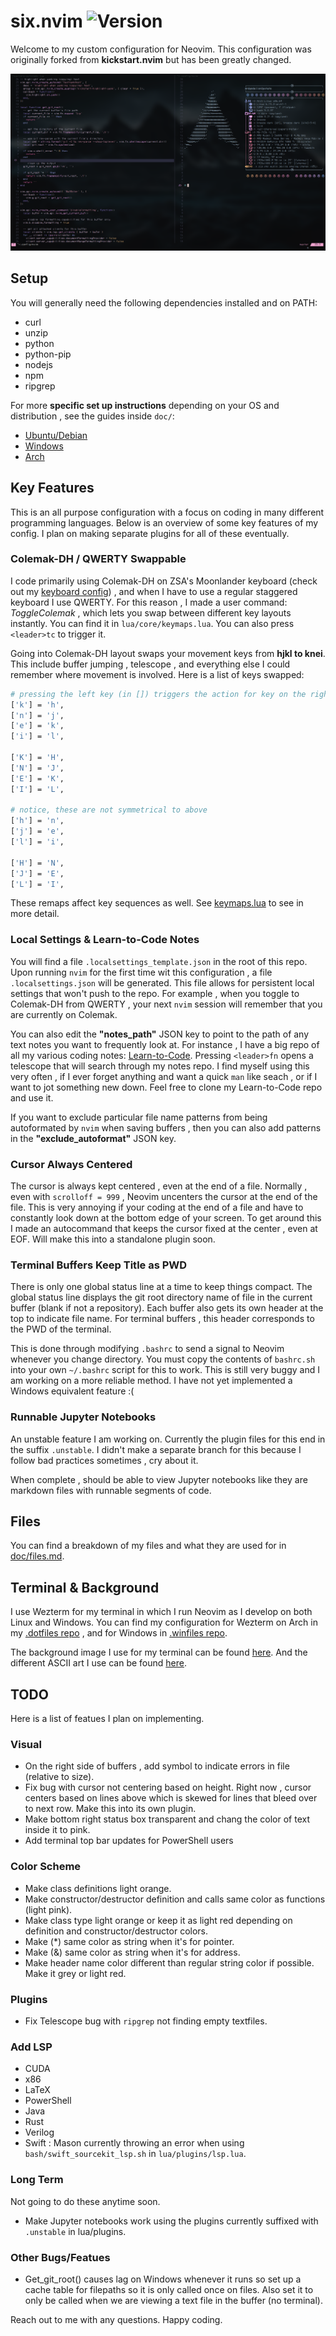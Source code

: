# six.nvim ![Version](https://img.shields.io/badge/version-1.0-blue)

Welcome to my custom configuration for Neovim. This configuration was originally forked from **kickstart.nvim** but has been greatly changed.

![Screenshot](samples/nvim.png)

## Setup
You will generally need the following dependencies installed and on PATH:
- curl
- unzip
- python
- python-pip
- nodejs
- npm
- ripgrep

For more **specific set up instructions** depending on your OS and distribution , see the guides inside `doc/`:
- [Ubuntu/Debian](doc/ubuntu_setup.md)
- [Windows](doc/windows_setup.md)
- [Arch](doc/arch_setup.md)

## Key Features
This is an all purpose configuration with a focus on coding in many different programming languages. Below is an overview of some key features of my config. I plan on making separate plugins for all of these eventually.

<a id="colemak-swappable"></a>
### Colemak-DH / QWERTY Swappable
I code primarily using Colemak-DH on ZSA's Moonlander keyboard (check out my [keyboard config](https://github.com/mrdandelion6/ViMak-Moonlander)) , and when I have to use a regular staggered keyboard I use QWERTY. For this reason , I made a user command: *ToggleColemak* , which lets you swap between different key layouts instantly. You can find it in `lua/core/keymaps.lua`. You can also press `<leader>tc` to trigger it.

Going into Colemak-DH layout swaps your movement keys from **hjkl to knei**. This include buffer jumping , telescope , and everything else I could remember where movement is involved. Here is a list of keys swapped:
```bash
# pressing the left key (in []) triggers the action for key on the right
['k'] = 'h',
['n'] = 'j',
['e'] = 'k',
['i'] = 'l',

['K'] = 'H',
['N'] = 'J',
['E'] = 'K',
['I'] = 'L',

# notice, these are not symmetrical to above
['h'] = 'n',
['j'] = 'e',
['l'] = 'i',

['H'] = 'N',
['J'] = 'E',
['L'] = 'I',
```
These remaps affect key sequences as well. See [keymaps.lua](lua/core/keymaps.lua) to see in more detail.

### Local Settings & Learn-to-Code Notes
You will find a file `.localsettings_template.json` in the root of this repo. Upon running `nvim` for the first time wit this configuration , a file `.localsettings.json` will be generated. This file allows for persistent local settings that won't push to the repo. For example , when you toggle to Colemak-DH from QWERTY , your next `nvim` session will remember that you are currently on Colemak.

You can also edit the **"notes_path"** JSON key to point to the path of any text notes you want to frequently look at. For instance , I have a big repo of all my various coding notes: [Learn-to-Code](https://github.com/mrdandelion6/Learn-to-Code). Pressing `<leader>fn` opens a telescope that will search through my notes repo. I find myself using this very often , if I ever forget anything and want a quick `man` like seach , or if I want to jot something new down. Feel free to clone my Learn-to-Code repo and use it.

If you want to exclude particular file name patterns from being autoformated by `nvim` when saving buffers , then you can also add patterns in the **"exclude_autoformat"** JSON key.

### Cursor Always Centered
The cursor is always kept centered , even at the end of a file. Normally , even with `scrolloff = 999` , Neovim uncenters the cursor at the end of the file. This is very annoying if your coding at the end of a file and have to constantly look down at the bottom edge of your screen. To get around this I made an autocommand that keeps the cursor fixed at the center , even at EOF. Will make this into a standalone plugin soon.

<a id="terminal-title"></a>
### Terminal Buffers Keep Title as PWD
There is only one global status line at a time to keep things compact. The global status line displays the git root directory name of file in the current buffer (blank if not a repository). Each buffer also gets its own header at the top to indicate file name. For terminal buffers , this header corresponds to the PWD of the terminal.

This is done through modifying `.bashrc` to send a signal to Neovim whenever you change directory. You must copy the contents of `bashrc.sh` into your own `~/.bashrc` script for this to work. This is still very buggy and I am working on a more reliable method. I have not yet implemented a Windows equivalent feature :(

### Runnable Jupyter Notebooks
An unstable feature I am working on. Currently the plugin files for this end in the suffix `.unstable`. I didn't make a separate branch for this because I follow bad practices sometimes , cry about it.

When complete , should be able to view Jupyter notebooks like they are markdown files with runnable segments of code.

## Files
You can find a breakdown of my files and what they are used for in [doc/files.md](doc/files.md).

## Terminal & Background
I use Wezterm for my terminal in which I run Neovim as I develop on both Linux and Windows. You can find my configuration for Wezterm on Arch in my [.dotfiles repo](https://github.com/mrdandelion6/.dotfiles) , and for Windows in [.winfiles repo](https://github.com/mrdandelion6/.winfiles).

The background image I use for my terminal can be found [here](). And the different ASCII art I use can be found [here]().

## TODO
Here is a list of featues I plan on implementing.

### Visual
- On the right side of buffers , add symbol to indicate errors in file (relative to size).
- Fix bug with cursor not centering based on height. Right now , cursor centers based on lines above which is skewed for lines that bleed over to next row. Make this into its own plugin.
- Make bottom right status box transparent and chang the color of text inside it to pink.
- Add terminal top bar updates for PowerShell users

### Color Scheme
- Make class definitions light orange.
- Make constructor/destructor definition and calls same color as functions (light pink).
- Make class type light orange or keep it as light red depending on definition and constructor/destructor colors.
- Make (*) same color as string when it's for pointer.
- Make (&) same color as string when it's for address.
- Make header name color different than regular string color if possible. Make it grey or light red.

### Plugins
- Fix Telescope bug with `ripgrep` not finding empty textfiles.

### Add LSP
- CUDA
- x86
- LaTeX
- PowerShell
- Java
- Rust
- Verilog
- Swift : Mason currently throwing an error when using `bash/swift_sourcekit_lsp.sh` in `lua/plugins/lsp.lua`.

### Long Term
Not going to do these anytime soon.
- Make Jupyter notebooks work using the plugins currently suffixed with `.unstable` in lua/plugins.

### Other Bugs/Featues
- Get_git_root() causes lag on Windows whenever it runs so set up a cache table for filepaths so it is only called once on files. Also set it to only be called when we are viewing a text file in the buffer (no terminal).

Reach out to me with any questions. Happy coding.
